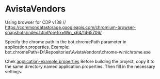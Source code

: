 ﻿# AvistaVendors
Using browser for CDP v138
// https://commondatastorage.googleapis.com/chromium-browser-snapshots/index.html?prefix=Win_x64/1465706/

Specify the chrome path in the bot.chromePath parameter in application.properties.
Example:
bot.chromePath=D:\\Repositories\\AvistaVendors\\chrome-win\\chrome.exe


Chek [application-example.properties](src/main/resources/application-example_properties)
Before building the project, copy it to the same directory named application.properties. Then fill in the necessary settings.
